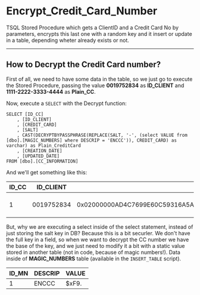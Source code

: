 # Encrypt_Credit_Card_Number
TSQL Stored Procedure which gets a ClientID and a Credit Card No by parameters, encrypts this last one with a random key and it insert or update in a table, depending wheter already exists or not.

 --------------------------

## How to Decrypt the Credit Card number?
First of all, we need to have some data in the table, so we just go to execute the Stored Procedure, passing the value **0019752834** as **ID_CLIENT** and **1111-2222-3333-4444** as **Plain_CC**.

Now, execute a ```SELECT``` with the Decrypt function:

```
SELECT [ID_CC]
	, [ID_CLIENT]
	, [CREDIT_CARD]
	, [SALT]
	, CAST(DECRYPTBYPASSPHRASE(REPLACE(SALT, '-', (select VALUE from [dbo].[MAGIC_NUMBERS] where DESCRIP = 'ENCCC')), CREDIT_CARD) as varchar) as Plain_CreditCard
	, [CREATION_DATE]
	, [UPDATED_DATE]
FROM [dbo].[CC_INFORMATION]
```

And we'll get something like this:

|ID_CC|ID_CLIENT|CREDIT_CARD|SALT|Plain_CreditCard|CREATION_DATE|UPDATED_DATE|
|-----|---------|-----------|----|----------------|-------------|------------|
|1|0019752834|0x02000000AD4C7699E60C59316A5A101A25C911504F99DFFFF74B4E3A561387E5963FABB79110C90B494B8327271268875DD3647D|0.9947271267606-400F-4331-9DCF-4CEDCA|1111-2222-3333-4444|2018-08-11 11:02:34.217|2018-08-11 11:02:34.217|

But, why we are executing a select inside of the select statement, instead of just storing the salt key in DB? Because this is a bit securler. We don't have the full key in a field, so when we want to decrypt the CC number we have the base of the key, and we just need to modify it a bit with a static value stored in another table (not in code, because of magic numbers!). Data inside of **MAGIC_NUMBERS** table (available in the ```INSERT_TABLE``` script).

|ID_MN|DESCRIP|VALUE|
|-----|-------|-----|
|1|ENCCC|$xF9.|

